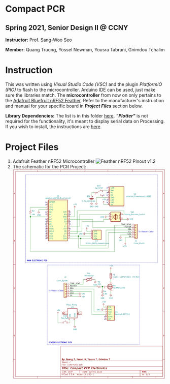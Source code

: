 # Compact PCR
## Spring 2021, Senior Design II @ CCNY
**Instructor:** Prof. Sang-Woo Seo

**Member**: Quang Truong, Yossel Newman, Yousra Tabrani, Gnimdou Tchalim

# Instruction
This was written using *Visual Studio Code (VSC)* and the plugin *PlatformIO (PIO)* to flash to the microcontroller. Arduino IDE can be used, just make sure the libraries match. The **microcontroller** from now on only pertains to the [Adafruit Bluefruit nRF52 Feather](https://learn.adafruit.com/bluefruit-nrf52-feather-learning-guide/introduction). Refer to the manufacturer's instruction and manual for your specific board in ***Project Files*** section below.

**Library Dependencies:** The list is in this folder [here](.pio/libdeps/adafruit_feather_nrf52832).
***"Plotter"*** is not required for the functionality, it's meant to display serial data on Processing. If you wish to install, the instructions are [here](https://github.com/devinaconley/arduino-plotter).


# Project Files
 1) Adafruit Feather nRF52 Microcontroller
    ![Feather nRF52 Pinout v1.2](https://cdn-learn.adafruit.com/assets/assets/000/046/248/original/microcontrollers_Feather_NRF52_Pinout_v1.2-1.png?1504885794)
 2) The schematic for the PCR Project:
    ![Compact PCR Schematic](https://github.com/lquang4321/EE598_main/blob/master/schematic/Schematic.png)

